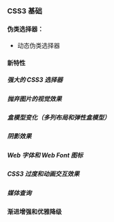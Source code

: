 ### CSS3 基础

#### 伪类选择器：
- 动态伪类选择器


#### 新特性
##### 强大的 CSS3 选择器


##### 抛弃图片的视觉效果
##### 盒模型变化（多列布局和弹性盒模型）
##### 阴影效果
##### Web 字体和 Web Font 图标
##### CSS3 过度和动画交互效果
##### 媒体查询


#### 渐进增强和优雅降级